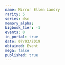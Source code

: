 ```yaml
---
name: Mirror Ellen Landry
rarity: 5
series: dsc
memory_alpha:
bigbook_tier: -1
events: 0
in_portal: true
date: 07/03/2019
obtained: Event
mega: false
published: true
---
```




